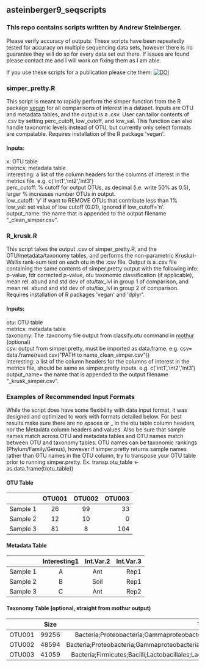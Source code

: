 ## asteinberger9_seqscripts

### This repo contains scripts written by Andrew Steinberger.

Please verify accuracy of outputs. These scripts have been repeatedly tested for accuracy on multiple sequencing data sets, however there is no guarantee they will do so for every data set out there. If issues are found please contact me and I will work on fixing them as I am able.

If you use these scripts for a publication please cite them:
[![DOI](https://zenodo.org/badge/82193080.svg)](https://zenodo.org/badge/latestdoi/82193080)

### simper_pretty.R
This script is meant to rapidly perform the simper function from the R package [vegan](https://cran.r-project.org/web/packages/vegan/index.html) for all comparisons of interest in a dataset. Inputs are OTU and metadata tables, and the output is a .csv. User can tailor contents of .csv by setting perc_cutoff, low_cutoff, and low_val. This function can also handle taxonomic levels instead of OTU, but currently only select formats are compatable. Requires installation of the R package 'vegan'.

#### Inputs:
x: OTU table  
metrics: metadata table  
interesting: a list of the column headers for the columns of interest in the metrics file. e.g. c('int1','int2','int3')  
perc_cutoff: % cutoff for output OTUs, as decimal (i.e. write 50% as 0.5), larger % increases number OTUs in output.  
low_cutoff: 'y' if want to REMOVE OTUs that contribute less than 1%  
low_val: set value of low cutoff (0.01), ignored if low_cutoff='n'.  
output_name: the name that is appended to the output filename "_clean_simper.csv".  

### R_krusk.R
This script takes the output .csv of simper_pretty.R, and the OTU/metadata/taxonomy tables, and performs the non-parametric Kruskal-Wallis rank-sum test on each otu in the .csv file. Output is a .csv file containing the same contents of simper.pretty output with the following info: p-value, fdr corrected p-value, otu taxonomic classification (if applicable), mean rel. abund and std dev of otu/tax_lvl in group 1 of comparison, and mean rel. abund and std dev of otu/tax_lvl in group 2 of comparison. Requires installation of R packages 'vegan' and 'dplyr'.

#### Inputs:
otu: OTU table  
metrics: metadata table  
taxonomy: The .taxonomy file output from classify.otu command in [mothur](https://www.mothur.org) (optional)  
csv: output from simper.pretty, must be imported as data.frame. e.g. csv= data.frame(read.csv("PATH to name_clean_simper.csv"))  
interesting: a list of the column headers for the columns of interest in the metrics file, should be same as simper.pretty inputs. e.g. c('int1','int2','int3')  
output_name= the name that is appended to the output filename "_krusk_simper.csv".  

### Examples of Recommended Input Formats

  While the script does have some flexibility with data input format, it was designed and optimized to work with formats detailed below. For best results make sure there are no spaces or _ in the otu table column headers, nor the Metadata column headers and values. Also be sure that sample names match across OTU and metadata tables and OTU names match between OTU and taxonomy tables. OTU names can be taxonomic rankings (Phylum/Family/Genus), however if simper.pretty returns sample names rather than OTU names in the OTU column, try to transpose your OTU table prior to running simper.pretty. Ex. transp.otu_table <- as.data.frame(t(otu_table))

#### OTU Table

|               | OTU001        | OTU002  | OTU003|
| ------------- |:-------------:|:-------:|------:|
| Sample 1      |       26      |    99   |   33  |
| Sample 2      |       12      |    10   |    0  |
| Sample 3      |       81      |     8   |  104  |

#### Metadata Table

|               | Interesting1  | Int.Var.2| Int.Var.3|
| ------------- |:-------------:|:--------:|---------:|
| Sample 1      |       A       |    Ant   |   Rep1   |
| Sample 2      |       B       |    Soil  |   Rep1   |
| Sample 3      |       C       |    Ant   |   Rep2   |

#### Taxonomy Table (optional, straight from mothur output)

|               | Size  | Taxonomy                                                                                             |
| ------------- |:-----:|:----------------------------------------------------------------------------------------------------:|
| OTU001        | 99256 |Bacteria;Proteobacteria;Gammaproteobacteria;Pseudomonadales;Moraxellaceae;Acinetobacter;              |
| OTU002        | 48594 |Bacteria;Proteobacteria;Gammaproteobacteria;Pseudomonadales;Pseudomonadaceae;Pseudomonas;             |
| OTU003        | 41059 |Bacteria;Firmicutes;Bacilli;Lactobacillales;Lactobacillales_unclassified;Lactobacillales_unclassified;|
